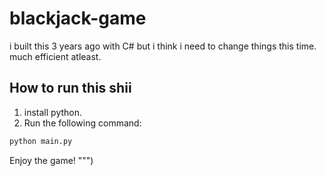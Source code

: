 # blackjack-game

i built this 3 years ago with C# but i think i need to change things this time. much efficient atleast.

## How to run this shii

1. install python.
2. Run the following command:

```bash
python main.py
```

Enjoy the game!
""")